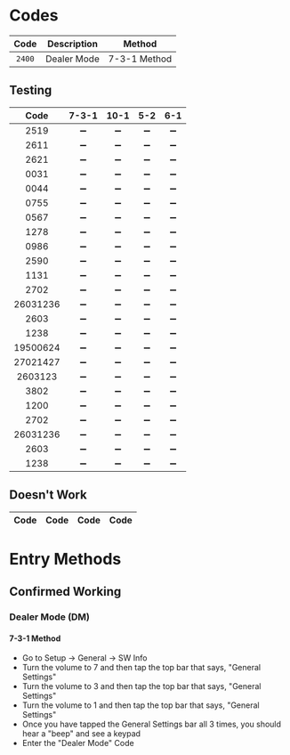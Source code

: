 # Codes
| Code | Description | Method |
| :---: | :---: | :---: |
| `2400` | Dealer Mode | 7-3-1 Method |

## Testing
| Code | 7-3-1 | 10-1 | 5-2 | 6-1 |
| :---: | :---: | :---: | :---: | :---: |
| 2519 | :heavy_minus_sign: | :heavy_minus_sign: | :heavy_minus_sign: | :heavy_minus_sign: |
| 2611 | :heavy_minus_sign: | :heavy_minus_sign: | :heavy_minus_sign: | :heavy_minus_sign: |
| 2621 | :heavy_minus_sign: | :heavy_minus_sign: | :heavy_minus_sign: | :heavy_minus_sign: |
| 0031 | :heavy_minus_sign: | :heavy_minus_sign: | :heavy_minus_sign: | :heavy_minus_sign: |
| 0044 | :heavy_minus_sign: | :heavy_minus_sign: | :heavy_minus_sign: | :heavy_minus_sign: |
| 0755 | :heavy_minus_sign: | :heavy_minus_sign: | :heavy_minus_sign: | :heavy_minus_sign: |
| 0567 | :heavy_minus_sign: | :heavy_minus_sign: | :heavy_minus_sign: | :heavy_minus_sign: |
| 1278 | :heavy_minus_sign: | :heavy_minus_sign: | :heavy_minus_sign: | :heavy_minus_sign: |
| 0986 | :heavy_minus_sign: | :heavy_minus_sign: | :heavy_minus_sign: | :heavy_minus_sign: |
| 2590 | :heavy_minus_sign: | :heavy_minus_sign: | :heavy_minus_sign: | :heavy_minus_sign: |
| 1131 | :heavy_minus_sign: | :heavy_minus_sign: | :heavy_minus_sign: | :heavy_minus_sign: |
| 2702 | :heavy_minus_sign: | :heavy_minus_sign: | :heavy_minus_sign: | :heavy_minus_sign: |
| 26031236 | :heavy_minus_sign: | :heavy_minus_sign: | :heavy_minus_sign: | :heavy_minus_sign: |
| 2603 | :heavy_minus_sign: | :heavy_minus_sign: | :heavy_minus_sign: | :heavy_minus_sign: |
| 1238 | :heavy_minus_sign: | :heavy_minus_sign: | :heavy_minus_sign: | :heavy_minus_sign: |
| 19500624 | :heavy_minus_sign: | :heavy_minus_sign: | :heavy_minus_sign: | :heavy_minus_sign: |
| 27021427 | :heavy_minus_sign: | :heavy_minus_sign: | :heavy_minus_sign: | :heavy_minus_sign: |
| 2603123 | :heavy_minus_sign: | :heavy_minus_sign: | :heavy_minus_sign: | :heavy_minus_sign: |
| 3802 | :heavy_minus_sign: | :heavy_minus_sign: | :heavy_minus_sign: | :heavy_minus_sign: |
| 1200 | :heavy_minus_sign: | :heavy_minus_sign: | :heavy_minus_sign: | :heavy_minus_sign: |
| 2702 | :heavy_minus_sign: | :heavy_minus_sign: | :heavy_minus_sign: | :heavy_minus_sign: |
| 26031236 | :heavy_minus_sign: | :heavy_minus_sign: | :heavy_minus_sign: | :heavy_minus_sign: |
| 2603 | :heavy_minus_sign: | :heavy_minus_sign: | :heavy_minus_sign: | :heavy_minus_sign: |
| 1238 | :heavy_minus_sign: | :heavy_minus_sign: | :heavy_minus_sign: | :heavy_minus_sign: |

## Doesn't Work
| Code | Code | Code | Code |
| :---: | :---: | :---: | :---: |

# Entry Methods
## Confirmed Working
### Dealer Mode (DM)
#### 7-3-1 Method
* Go to Setup -> General -> SW Info
* Turn the volume to 7 and then tap the top bar that says, "General Settings"
* Turn the volume to 3 and then tap the top bar that says, "General Settings"
* Turn the volume to 1 and then tap the top bar that says, "General Settings"
* Once you have tapped the General Settings bar all 3 times, you should hear a "beep" and see a keypad
* Enter the "Dealer Mode" Code
